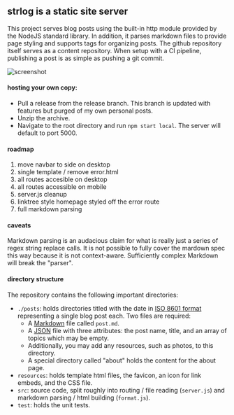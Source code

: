 ## strlog is a static site server
This project serves blog posts using the built-in http module provided by the NodeJS standard library. In addition, it parses markdown files to provide page styling and supports tags for organizing posts. The github repository itself serves as a content repository. When setup with a CI pipeline, publishing a post is as simple as pushing a git commit.

![screenshot](https://imgur.com/wbTqj35.jpg "Screenshot")

#### hosting your own copy:
- Pull a release from the release branch. This branch is updated with features but purged of my own personal posts.
- Unzip the archive.
- Navigate to the root directory and run `npm start local`. The server will default to port 5000.

#### roadmap
1. move navbar to side on desktop
5. single template / remove error.html
3. all routes accesible on desktop
2. all routes accessible on mobile
2. server.js cleanup
4. linktree style homepage styled off the error route
7. full markdown parsing 

#### caveats
Markdown parsing is an audacious claim for what is really just a series of regex string replace calls. It is not possible to fully cover the mardown spec this way because it is not context-aware. Sufficiently complex Markdown will break the "parser".

#### directory structure
The repository contains the following important directories:
- `./posts`: holds directories titled with the date in [ISO 8601 format](https://en.wikipedia.org/wiki/ISO_8601) representing a single blog post each. Two files are required:
  - A [Markdown](https://www.markdownguide.org/) file called `post.md`.
  - A [JSON](https://en.wikipedia.org/wiki/JSON) file with three attributes: the post name, title, and an array of topics which may be empty.
  - Additionally, you may add any resources, such as photos, to this directory.
  - A special directory called "about" holds the content for the about page.
- `resources`: holds template html files, the favicon, an icon for link embeds, and the CSS file.
- `src`: source code, split roughly into routing / file reading (`server.js`) and markdown parsing / html building (`format.js`).
- `test`: holds the unit tests.
